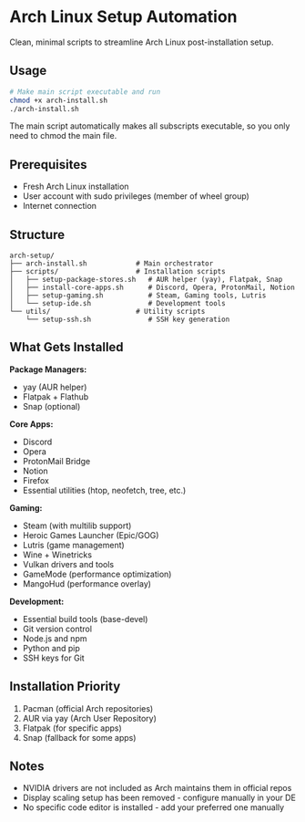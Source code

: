 # Arch Linux Setup Automation

Clean, minimal scripts to streamline Arch Linux post-installation setup.

## Usage

```bash
# Make main script executable and run
chmod +x arch-install.sh
./arch-install.sh
```

The main script automatically makes all subscripts executable, so you only need to chmod the main file.

## Prerequisites

- Fresh Arch Linux installation
- User account with sudo privileges (member of wheel group)
- Internet connection

## Structure

```
arch-setup/
├── arch-install.sh            # Main orchestrator
├── scripts/                   # Installation scripts
│   ├── setup-package-stores.sh   # AUR helper (yay), Flatpak, Snap
│   ├── install-core-apps.sh      # Discord, Opera, ProtonMail, Notion
│   ├── setup-gaming.sh           # Steam, Gaming tools, Lutris
│   └── setup-ide.sh              # Development tools
└── utils/                     # Utility scripts
    └── setup-ssh.sh              # SSH key generation
```

## What Gets Installed

**Package Managers:**
- yay (AUR helper)
- Flatpak + Flathub
- Snap (optional)

**Core Apps:**
- Discord
- Opera
- ProtonMail Bridge
- Notion
- Firefox
- Essential utilities (htop, neofetch, tree, etc.)

**Gaming:**
- Steam (with multilib support)
- Heroic Games Launcher (Epic/GOG)
- Lutris (game management)
- Wine + Winetricks
- Vulkan drivers and tools
- GameMode (performance optimization)
- MangoHud (performance overlay)

**Development:**
- Essential build tools (base-devel)
- Git version control
- Node.js and npm
- Python and pip
- SSH keys for Git

## Installation Priority

1. Pacman (official Arch repositories)
2. AUR via yay (Arch User Repository)
3. Flatpak (for specific apps)
4. Snap (fallback for some apps)

## Notes

- NVIDIA drivers are not included as Arch maintains them in official repos
- Display scaling setup has been removed - configure manually in your DE
- No specific code editor is installed - add your preferred one manually

